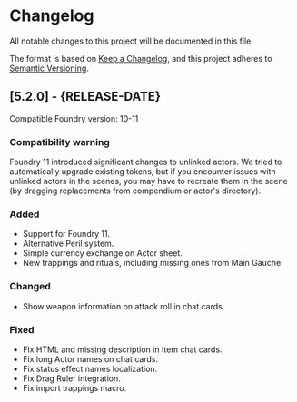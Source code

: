 # Changelog

All notable changes to this project will be documented in this file.

The format is based on [Keep a Changelog](https://keepachangelog.com/en/1.1.0/),
and this project adheres to [Semantic Versioning](https://semver.org/spec/v2.0.0.html).

## [5.2.0] - {RELEASE-DATE}
Compatible Foundry version: 10-11

### Compatibility warning
Foundry 11 introduced significant changes to unlinked actors. We tried to
automatically upgrade existing tokens, but if you encounter issues with unlinked
actors in the scenes, you may have to recreate them in the scene (by dragging
replacements from compendium or actor's directory).

### Added
- Support for Foundry 11.
- Alternative Peril system.
- Simple currency exchange on Actor sheet.
- New trappings and rituals, including missing ones from Main Gauche

### Changed
- Show weapon information on attack roll in chat cards.

### Fixed
- Fix HTML and missing description in Item chat cards.
- Fix long Actor names on chat cards.
- Fix status effect names localization.
- Fix Drag Ruler integration.
- Fix import trappings macro.

